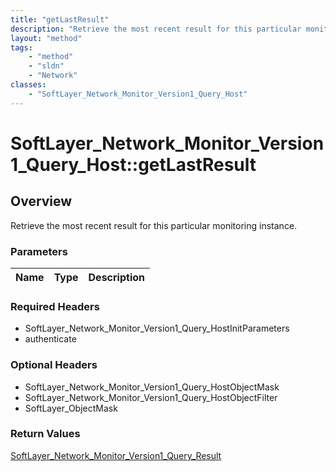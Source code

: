 ```yaml
---
title: "getLastResult"
description: "Retrieve the most recent result for this particular monitoring instance."
layout: "method"
tags:
    - "method"
    - "sldn"
    - "Network"
classes:
    - "SoftLayer_Network_Monitor_Version1_Query_Host"
---
```

# SoftLayer_Network_Monitor_Version1_Query_Host::getLastResult
## Overview 
Retrieve the most recent result for this particular monitoring instance.

### Parameters 
|Name | Type | Description |
| --- | --- | --- |


### Required Headers
* SoftLayer_Network_Monitor_Version1_Query_HostInitParameters
* authenticate

### Optional Headers
* SoftLayer_Network_Monitor_Version1_Query_HostObjectMask
* SoftLayer_Network_Monitor_Version1_Query_HostObjectFilter
* SoftLayer_ObjectMask

### Return Values
<a href='/reference/datatypes/SoftLayer_Network_Monitor_Version1_Query_Result'>SoftLayer_Network_Monitor_Version1_Query_Result </a>

